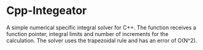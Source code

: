 # Cpp-Integeator

A simple numerical specific integral solver for C++. The function receives a function pointer, integral limits and number of increments for the calculation.
The solver uses the trapezoidal rule and has an error of O(N^2).
